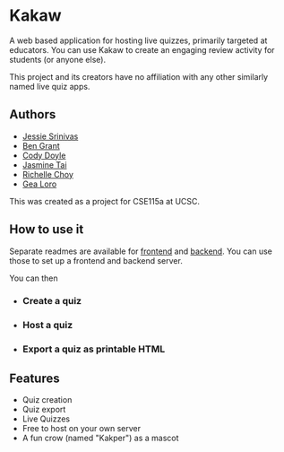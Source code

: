# Kakaw
A web based application for hosting live quizzes, primarily targeted at educators. You can use Kakaw to create an engaging review activity for students (or anyone else). 

This project and its creators have no affiliation with any other similarly named live quiz apps. 

## Authors
- [Jessie Srinivas](https://github.com/blahajjessie)
- [Ben Grant](https://github.com/190n)
- [Cody Doyle](https://github.com/celdond)
- [Jasmine Tai](https://github.com/jasminetai)
- [Richelle Choy](https://github.com/rlchoy)
- [Gea Loro](https://github.com/Shea-Scarlet)

This was created as a project for CSE115a at UCSC. 

## How to use it
Separate readmes are available for [frontend](frontend/README.md) and [backend](backend/README.md). You can use those to set up a frontend and backend server. 

You can then 
- ### Create a quiz

- ### Host a quiz

- ### Export a quiz as printable HTML

## Features
- Quiz creation
- Quiz export
- Live Quizzes
- Free to host on your own server
- A fun crow (named "Kakper") as a mascot


